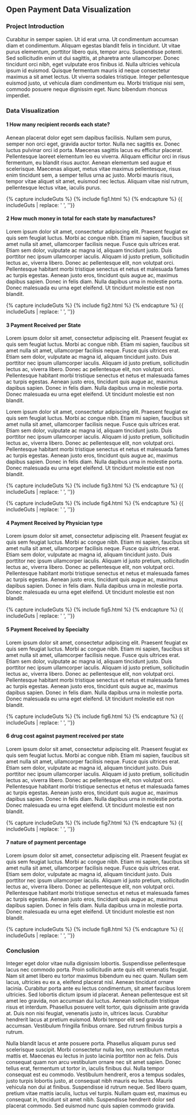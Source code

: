 ## Open Payment Data Visualization

### Project Introduction

Curabitur in semper sapien. Ut id erat urna. Ut condimentum accumsan diam et condimentum. Aliquam egestas blandit felis in tincidunt. Ut vitae purus elementum, porttitor libero quis, tempor arcu. Suspendisse potenti. Sed sollicitudin enim ut dui sagittis, at pharetra ante ullamcorper. Donec tincidunt orci nibh, eget vulputate eros finibus id. Nulla ultricies vehicula ipsum id euismod. Quisque fermentum mauris id neque consectetur maximus a sit amet lectus. Ut viverra sodales tristique. Integer pellentesque euismod justo, ut vehicula diam condimentum eu. Morbi tristique nisi sem, commodo posuere neque dignissim eget. Nunc bibendum rhoncus imperdiet.

### Data Visualization

#### 1 How many recipient records each state?

Aenean placerat dolor eget sem dapibus facilisis. Nullam sem purus, semper non orci eget, gravida auctor tortor. Nulla nec sagittis ex. Donec luctus pulvinar orci id porta. Maecenas sagittis lacus eu efficitur placerat. Pellentesque laoreet elementum leo eu viverra. Aliquam efficitur orci in risus fermentum, eu blandit risus auctor. Aenean elementum sed augue et scelerisque. Maecenas aliquet, metus vitae maximus pellentesque, risus enim tincidunt sem, a semper tellus urna ac justo. Morbi mauris risus, tempor vitae aliquet sit amet, euismod nec lectus. Aliquam vitae nisl rutrum, pellentesque lectus vitae, iaculis purus.

{% capture includeGuts %}
{% include fig1.html %} 
{% endcapture %}
{{ includeGuts | replace: '    ', ''}}

#### 2 How much money in total for each state by manufactures?

Lorem ipsum dolor sit amet, consectetur adipiscing elit. Praesent feugiat ex quis sem feugiat luctus. Morbi ac congue nibh. Etiam mi sapien, faucibus sit amet nulla sit amet, ullamcorper facilisis neque. Fusce quis ultrices erat. Etiam sem dolor, vulputate ac magna id, aliquam tincidunt justo. Duis porttitor nec ipsum ullamcorper iaculis. Aliquam id justo pretium, sollicitudin lectus ac, viverra libero. Donec ac pellentesque elit, non volutpat orci. Pellentesque habitant morbi tristique senectus et netus et malesuada fames ac turpis egestas. Aenean justo eros, tincidunt quis augue ac, maximus dapibus sapien. Donec in felis diam. Nulla dapibus urna in molestie porta. Donec malesuada eu urna eget eleifend. Ut tincidunt molestie est non blandit.

{% capture includeGuts %}
{% include fig2.html %} 
{% endcapture %}
{{ includeGuts | replace: '    ', ''}}

#### 3 Payment Received per State

Lorem ipsum dolor sit amet, consectetur adipiscing elit. Praesent feugiat ex quis sem feugiat luctus. Morbi ac congue nibh. Etiam mi sapien, faucibus sit amet nulla sit amet, ullamcorper facilisis neque. Fusce quis ultrices erat. Etiam sem dolor, vulputate ac magna id, aliquam tincidunt justo. Duis porttitor nec ipsum ullamcorper iaculis. Aliquam id justo pretium, sollicitudin lectus ac, viverra libero. Donec ac pellentesque elit, non volutpat orci. Pellentesque habitant morbi tristique senectus et netus et malesuada fames ac turpis egestas. Aenean justo eros, tincidunt quis augue ac, maximus dapibus sapien. Donec in felis diam. Nulla dapibus urna in molestie porta. Donec malesuada eu urna eget eleifend. Ut tincidunt molestie est non blandit.

Lorem ipsum dolor sit amet, consectetur adipiscing elit. Praesent feugiat ex quis sem feugiat luctus. Morbi ac congue nibh. Etiam mi sapien, faucibus sit amet nulla sit amet, ullamcorper facilisis neque. Fusce quis ultrices erat. Etiam sem dolor, vulputate ac magna id, aliquam tincidunt justo. Duis porttitor nec ipsum ullamcorper iaculis. Aliquam id justo pretium, sollicitudin lectus ac, viverra libero. Donec ac pellentesque elit, non volutpat orci. Pellentesque habitant morbi tristique senectus et netus et malesuada fames ac turpis egestas. Aenean justo eros, tincidunt quis augue ac, maximus dapibus sapien. Donec in felis diam. Nulla dapibus urna in molestie porta. Donec malesuada eu urna eget eleifend. Ut tincidunt molestie est non blandit.

{% capture includeGuts %}
{% include fig3.html %} 
{% endcapture %}
{{ includeGuts | replace: '    ', ''}}

{% capture includeGuts %}
{% include fig4.html %} 
{% endcapture %}
{{ includeGuts | replace: '    ', ''}}

#### 4 Payment Received by Physician type

Lorem ipsum dolor sit amet, consectetur adipiscing elit. Praesent feugiat ex quis sem feugiat luctus. Morbi ac congue nibh. Etiam mi sapien, faucibus sit amet nulla sit amet, ullamcorper facilisis neque. Fusce quis ultrices erat. Etiam sem dolor, vulputate ac magna id, aliquam tincidunt justo. Duis porttitor nec ipsum ullamcorper iaculis. Aliquam id justo pretium, sollicitudin lectus ac, viverra libero. Donec ac pellentesque elit, non volutpat orci. Pellentesque habitant morbi tristique senectus et netus et malesuada fames ac turpis egestas. Aenean justo eros, tincidunt quis augue ac, maximus dapibus sapien. Donec in felis diam. Nulla dapibus urna in molestie porta. Donec malesuada eu urna eget eleifend. Ut tincidunt molestie est non blandit.

{% capture includeGuts %}
{% include fig5.html %} 
{% endcapture %}
{{ includeGuts | replace: '    ', ''}}

#### 5 Payment Received by Specialty

Lorem ipsum dolor sit amet, consectetur adipiscing elit. Praesent feugiat ex quis sem feugiat luctus. Morbi ac congue nibh. Etiam mi sapien, faucibus sit amet nulla sit amet, ullamcorper facilisis neque. Fusce quis ultrices erat. Etiam sem dolor, vulputate ac magna id, aliquam tincidunt justo. Duis porttitor nec ipsum ullamcorper iaculis. Aliquam id justo pretium, sollicitudin lectus ac, viverra libero. Donec ac pellentesque elit, non volutpat orci. Pellentesque habitant morbi tristique senectus et netus et malesuada fames ac turpis egestas. Aenean justo eros, tincidunt quis augue ac, maximus dapibus sapien. Donec in felis diam. Nulla dapibus urna in molestie porta. Donec malesuada eu urna eget eleifend. Ut tincidunt molestie est non blandit.

{% capture includeGuts %}
{% include fig6.html %} 
{% endcapture %}
{{ includeGuts | replace: '    ', ''}}

#### 6 drug cost against payment received per state

Lorem ipsum dolor sit amet, consectetur adipiscing elit. Praesent feugiat ex quis sem feugiat luctus. Morbi ac congue nibh. Etiam mi sapien, faucibus sit amet nulla sit amet, ullamcorper facilisis neque. Fusce quis ultrices erat. Etiam sem dolor, vulputate ac magna id, aliquam tincidunt justo. Duis porttitor nec ipsum ullamcorper iaculis. Aliquam id justo pretium, sollicitudin lectus ac, viverra libero. Donec ac pellentesque elit, non volutpat orci. Pellentesque habitant morbi tristique senectus et netus et malesuada fames ac turpis egestas. Aenean justo eros, tincidunt quis augue ac, maximus dapibus sapien. Donec in felis diam. Nulla dapibus urna in molestie porta. Donec malesuada eu urna eget eleifend. Ut tincidunt molestie est non blandit.

{% capture includeGuts %}
{% include fig7.html %} 
{% endcapture %}
{{ includeGuts | replace: '    ', ''}}

#### 7 nature of payment percentage

Lorem ipsum dolor sit amet, consectetur adipiscing elit. Praesent feugiat ex quis sem feugiat luctus. Morbi ac congue nibh. Etiam mi sapien, faucibus sit amet nulla sit amet, ullamcorper facilisis neque. Fusce quis ultrices erat. Etiam sem dolor, vulputate ac magna id, aliquam tincidunt justo. Duis porttitor nec ipsum ullamcorper iaculis. Aliquam id justo pretium, sollicitudin lectus ac, viverra libero. Donec ac pellentesque elit, non volutpat orci. Pellentesque habitant morbi tristique senectus et netus et malesuada fames ac turpis egestas. Aenean justo eros, tincidunt quis augue ac, maximus dapibus sapien. Donec in felis diam. Nulla dapibus urna in molestie porta. Donec malesuada eu urna eget eleifend. Ut tincidunt molestie est non blandit.

{% capture includeGuts %}
{% include fig8.html %} 
{% endcapture %}
{{ includeGuts | replace: '    ', ''}}

### Conclusion

Integer eget dolor vitae nulla dignissim lobortis. Suspendisse pellentesque lacus nec commodo porta. Proin sollicitudin ante quis elit venenatis feugiat. Nam sit amet libero eu tortor maximus bibendum eu nec quam. Nullam sem lacus, ultricies eu ex a, eleifend placerat nisl. Aenean tincidunt ornare lacinia. Curabitur porta ante eu lectus condimentum, sit amet faucibus lorem ultricies. Sed lobortis dictum ipsum id placerat. Aenean pellentesque est sit amet leo gravida, non accumsan dui luctus. Aenean sollicitudin tristique risus et interdum. Phasellus posuere velit tortor, quis dignissim ante gravida at. Duis non nisi feugiat, venenatis justo in, ultrices lacus. Curabitur hendrerit lacus at pretium euismod. Morbi tempor elit sed gravida accumsan. Vestibulum fringilla finibus ornare. Sed rutrum finibus turpis a rutrum.

Nulla blandit lacus et ante posuere porta. Phasellus aliquam purus sed scelerisque suscipit. Morbi consectetur nulla leo, non vestibulum metus mattis et. Maecenas eu lectus in justo lacinia porttitor non ac felis. Duis consequat quam non arcu vestibulum ornare nec sit amet sapien. Donec tellus erat, fermentum ut tortor in, iaculis finibus dui. Nulla tempor consequat est eu commodo. Vestibulum hendrerit, eros a tempus sodales, justo turpis lobortis justo, at consequat nibh mauris eu lectus. Mauris vehicula non dui at finibus. Suspendisse id rutrum neque. Sed libero quam, pretium vitae mattis iaculis, luctus vel turpis. Nullam quam est, maximus eu consequat in, tincidunt sit amet nibh. Suspendisse hendrerit dolor sed placerat commodo. Sed euismod nunc quis sapien commodo gravida.